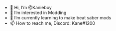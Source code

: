 - 👋 Hi, I’m @Kanieboy
- 👀 I’m interested in Modding
- 🌱 I’m currently learning to make beat saber mods
- 📫 How to reach me, Discord: Kane#1200

<!---
Kanieboy/Kanieboy is a ✨ special ✨ repository because its `README.md` (this file) appears on your GitHub profile.
You can click the Preview link to take a look at your changes.
--->
